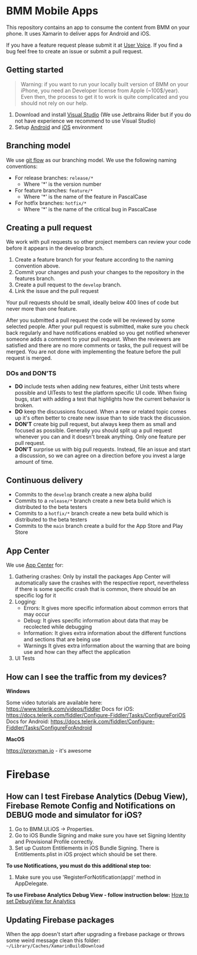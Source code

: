 # BMM Mobile Apps

This repository contains an app to consume the content from BMM on your phone. It uses Xamarin to deliver apps for Android and iOS.

If you have a feature request please submit it at [User Voice](https://uservoice.bcc.no). If you find a bug feel free to create an issue or submit a pull request.

## Getting started

> Warning: if you want to run your locally built version of BMM on your iPhone, you need an Developer license from Apple (~100$/year).
> Even then, the process to get it to work is quite complicated and you should not rely on our help.

1. Download and install [Visual Studio](https://docs.microsoft.com/en-us/xamarin/get-started/installation) (We use
   Jetbrains Rider but if you do not have experience we recommend to use Visual Studio)
2. Setup [Android](https://docs.microsoft.com/en-us/xamarin/android/get-started/installation) and [iOS](https://docs.microsoft.com/en-us/xamarin/ios/get-started/installation) environment

## Branching model

We use [git flow](https://www.atlassian.com/git/tutorials/comparing-workflows/gitflow-workflow) as our branching model. We use the following naming conventions:

* For release branches: `release/*`
  * Where '*' is the version number
* For feature branches: `feature/*`
  * Where '*' is the name of the feature in PascalCase
* For hotfix branches: `hotfix/*`
  * Where '*' is the name of the critical bug in PascalCase

## Creating a pull request

We work with pull requests so other project members can review your code before it appears in the develop branch.

1. Create a feature branch for your feature according to the naming convention above.
2. Commit your changes and push your changes to the repository in the features branch.
3. Create a pull request to the `develop` branch.
4. Link the issue and the pull request

Your pull requests should be small, ideally below 400 lines of code but never more than one feature.

After you submitted a pull request the code will be reviewed by some selected people. After your pull request is submitted, make sure you check back regularly and
have notifications enabled so you get notified whenever someone adds a comment to your pull request. When the reviewers are satisfied and there are no more comments or tasks,
the pull request will be merged. You are not done with implementing the feature before the pull request is merged.

### DOs and DON'TS

* **DO** include tests when adding new features, either Unit tests where possible
  and UITests to test the platform specific UI code. When fixing bugs, start with
  adding a test that highlights how the current behavior is broken.
* **DO** keep the discussions focused. When a new or related topic comes up it's
  often better to create new issue than to side track the discussion.
* **DON'T** create big pull request, but always keep them as small and focused
  as possible. Generally you should split up a pull request whenever you can and
  it doesn't break anything. Only one feature per pull request.
* **DON'T** surprise us with big pull requests. Instead, file an issue and start
  a discussion, so we can agree on a direction before you invest a large amount
  of time.

## Continuous delivery

* Commits to the `develop` branch create a new alpha build
* Commits to a `release/*` branch create a new beta build which is distributed to the beta testers
* Commits to a `hotfix/*` branch create a new beta build which is distributed to the beta testers
* Commits to the `main` branch create a build for the App Store and Play Store

## App Center

We use [App Center](https://appcenter.ms/apps) for:
1. Gathering crashes: Only by install the packages App Center will automatically save the crashes with the respective report, nevertheless if there is some specific crash that is common, there should be an specific log for it
3. Logging:
    * Errors: It gives more specific information about common errors that may occur
    * Debug: It gives specific information about data that may be recolected while debugging
    * Information: It gives extra information about the different functions and sections that are being use
    * Warnings It gives extra information about the warning that are boing use and how can they affect the application
4. UI Tests

## How can I see the traffic from my devices?

**Windows**

Some video tutorials are available here: https://www.telerik.com/videos/fiddler
Docs for iOS: https://docs.telerik.com/fiddler/Configure-Fiddler/Tasks/ConfigureForiOS
Docs for Android: https://docs.telerik.com/fiddler/Configure-Fiddler/Tasks/ConfigureForAndroid

**MacOS**

https://proxyman.io - it's awesome

# Firebase
## How can I test Firebase Analytics (Debug View), Firebase Remote Config and Notifications on DEBUG mode and simulator for iOS?

1. Go to BMM.UI.iOS -> Properties.
2. Go to iOS Bundle Signing and make sure you have set Signing Identity and Provisional Profile correctly. 
3. Set up Custom Entitlements in iOS Bundle Signing. There is Entitlements.plist in iOS project which should be set there.

**To use Notifications, you must do this additional step too:**
1. Make sure you use 'RegisterForNotification(app)' method in AppDelegate.

**To use Firebase Analytics Debug View - follow instruction below:**
[How to set DebugView for Analytics](https://firebase.google.com/docs/analytics/debugview)

## Updating Firebase packages
When the app doesn't start after upgrading a firebase package or throws some weird message clean this folder: `~/Library/Caches/XamarinBuildDownload` 